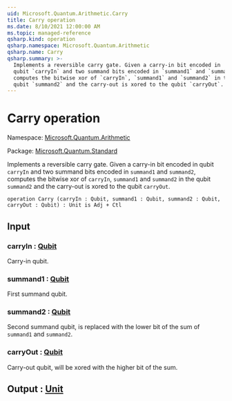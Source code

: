 ```yaml
---
uid: Microsoft.Quantum.Arithmetic.Carry
title: Carry operation
ms.date: 8/10/2021 12:00:00 AM
ms.topic: managed-reference
qsharp.kind: operation
qsharp.namespace: Microsoft.Quantum.Arithmetic
qsharp.name: Carry
qsharp.summary: >-
  Implements a reversible carry gate. Given a carry-in bit encoded in
  qubit `carryIn` and two summand bits encoded in `summand1` and `summand2`,
  computes the bitwise xor of `carryIn`, `summand1` and `summand2` in the
  qubit `summand2` and the carry-out is xored to the qubit `carryOut`.
---
```


# Carry operation

Namespace: [Microsoft.Quantum.Arithmetic](xref:Microsoft.Quantum.Arithmetic)

Package: [Microsoft.Quantum.Standard](https://nuget.org/packages/Microsoft.Quantum.Standard)


Implements a reversible carry gate. Given a carry-in bit encoded inqubit `carryIn` and two summand bits encoded in `summand1` and `summand2`,computes the bitwise xor of `carryIn`, `summand1` and `summand2` in thequbit `summand2` and the carry-out is xored to the qubit `carryOut`.

```qsharp
operation Carry (carryIn : Qubit, summand1 : Qubit, summand2 : Qubit, carryOut : Qubit) : Unit is Adj + Ctl
```


## Input

### carryIn : [Qubit](xref:microsoft.quantum.qsharp.valueliterals#qubit-literals)

Carry-in qubit.


### summand1 : [Qubit](xref:microsoft.quantum.qsharp.valueliterals#qubit-literals)

First summand qubit.


### summand2 : [Qubit](xref:microsoft.quantum.qsharp.valueliterals#qubit-literals)

Second summand qubit, is replaced with the lower bit of the sum of`summand1` and `summand2`.


### carryOut : [Qubit](xref:microsoft.quantum.qsharp.valueliterals#qubit-literals)

Carry-out qubit, will be xored with the higher bit of the sum.



## Output : [Unit](xref:microsoft.quantum.qsharp.valueliterals#unit-literal)

